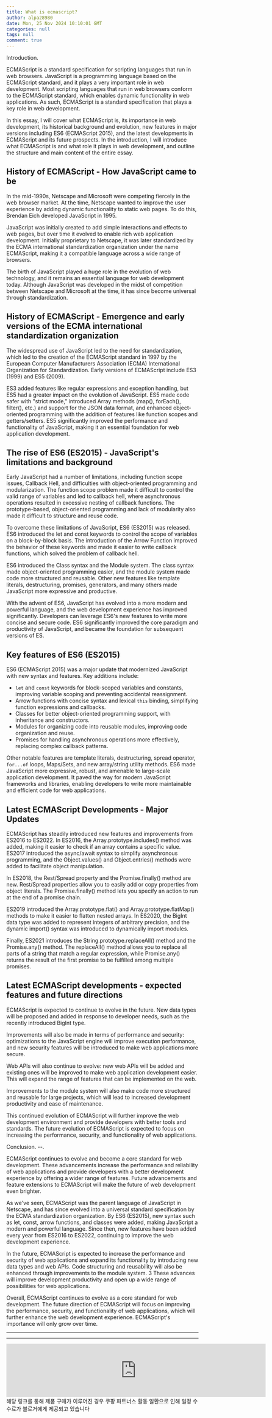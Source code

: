 ```yaml
---
title: What is ecmascript?
author: alpa28980
date: Mon, 25 Nov 2024 10:10:01 GMT
categories: null
tags: null
comment: true
---
```

Introduction.


ECMAScript is a standard specification for scripting languages that run in web browsers. JavaScript is a programming language based on the ECMAScript standard, and it plays a very important role in web development. Most scripting languages that run in web browsers conform to the ECMAScript standard, which enables dynamic functionality in web applications. As such, ECMAScript is a standard specification that plays a key role in web development.

In this essay, I will cover what ECMAScript is, its importance in web development, its historical background and evolution, new features in major versions including ES6 (ECMAScript 2015), and the latest developments in ECMAScript and its future prospects. In the introduction, I will introduce what ECMAScript is and what role it plays in web development, and outline the structure and main content of the entire essay.

History of ECMAScript - How JavaScript came to be
---------------------------------

In the mid-1990s, Netscape and Microsoft were competing fiercely in the web browser market. At the time, Netscape wanted to improve the user experience by adding dynamic functionality to static web pages. To do this, Brendan Eich developed JavaScript in 1995.

JavaScript was initially created to add simple interactions and effects to web pages, but over time it evolved to enable rich web application development. Initially proprietary to Netscape, it was later standardized by the ECMA international standardization organization under the name ECMAScript, making it a compatible language across a wide range of browsers.

The birth of JavaScript played a huge role in the evolution of web technology, and it remains an essential language for web development today. Although JavaScript was developed in the midst of competition between Netscape and Microsoft at the time, it has since become universal through standardization.

History of ECMAScript - Emergence and early versions of the ECMA international standardization organization
-------------------------------------------

The widespread use of JavaScript led to the need for standardization, which led to the creation of the ECMAScript standard in 1997 by the European Computer Manufacturers Association (ECMA) International Organization for Standardization. Early versions of ECMAScript include ES3 (1999) and ES5 (2009).

ES3 added features like regular expressions and exception handling, but ES5 had a greater impact on the evolution of JavaScript. ES5 made code safer with "strict mode," introduced Array methods (map(), forEach(), filter(), etc.) and support for the JSON data format, and enhanced object-oriented programming with the addition of features like function scopes and getters/setters.  ES5 significantly improved the performance and functionality of JavaScript, making it an essential foundation for web application development.

The rise of ES6 (ES2015) - JavaScript's limitations and background
-------------------------------------

Early JavaScript had a number of limitations, including function scope issues, Callback Hell, and difficulties with object-oriented programming and modularization. The function scope problem made it difficult to control the valid range of variables and led to callback hell, where asynchronous operations resulted in excessive nesting of callback functions. The prototype-based, object-oriented programming and lack of modularity also made it difficult to structure and reuse code.

To overcome these limitations of JavaScript, ES6 (ES2015) was released. ES6 introduced the let and const keywords to control the scope of variables on a block-by-block basis. The introduction of the Arrow Function improved the behavior of these keywords and made it easier to write callback functions, which solved the problem of callback hell.

ES6 introduced the Class syntax and the Module system. The class syntax made object-oriented programming easier, and the module system made code more structured and reusable. Other new features like template literals, destructuring, promises, generators, and many others made JavaScript more expressive and productive.

With the advent of ES6, JavaScript has evolved into a more modern and powerful language, and the web development experience has improved significantly. Developers can leverage ES6's new features to write more concise and secure code. ES6 significantly improved the core paradigm and productivity of JavaScript, and became the foundation for subsequent versions of ES.

Key features of ES6 (ES2015)
------------------

ES6 (ECMAScript 2015) was a major update that modernized JavaScript with new syntax and features. Key additions include:

* `let` and `const` keywords for block-scoped variables and constants, improving variable scoping and preventing accidental reassignment.
* Arrow functions with concise syntax and lexical `this` binding, simplifying function expressions and callbacks.
* Classes for better object-oriented programming support, with inheritance and constructors.
* Modules for organizing code into reusable modules, improving code organization and reuse.
* Promises for handling asynchronous operations more effectively, replacing complex callback patterns.

Other notable features are template literals, destructuring, spread operator, `for...of` loops, Maps/Sets, and new array/string utility methods. ES6 made JavaScript more expressive, robust, and amenable to large-scale application development. It paved the way for modern JavaScript frameworks and libraries, enabling developers to write more maintainable and efficient code for web applications.

Latest ECMAScript Developments - Major Updates
-----------------------------

ECMAScript has steadily introduced new features and improvements from ES2016 to ES2022. In ES2016, the Array.prototype.includes() method was added, making it easier to check if an array contains a specific value. ES2017 introduced the async/await syntax to simplify asynchronous programming, and the Object.values() and Object.entries() methods were added to facilitate object manipulation.

In ES2018, the Rest/Spread property and the Promise.finally() method are new. Rest/Spread properties allow you to easily add or copy properties from object literals. The Promise.finally() method lets you specify an action to run at the end of a promise chain.

ES2019 introduced the Array.prototype.flat() and Array.prototype.flatMap() methods to make it easier to flatten nested arrays. In ES2020, the BigInt data type was added to represent integers of arbitrary precision, and the dynamic import() syntax was introduced to dynamically import modules.

Finally, ES2021 introduces the String.prototype.replaceAll() method and the Promise.any() method. The replaceAll() method allows you to replace all parts of a string that match a regular expression, while Promise.any() returns the result of the first promise to be fulfilled among multiple promises.

Latest ECMAScript developments - expected features and future directions
--------------------------------------

ECMAScript is expected to continue to evolve in the future. New data types will be proposed and added in response to developer needs, such as the recently introduced BigInt type.

Improvements will also be made in terms of performance and security: optimizations to the JavaScript engine will improve execution performance, and new security features will be introduced to make web applications more secure.

Web APIs will also continue to evolve: new web APIs will be added and existing ones will be improved to make web application development easier. This will expand the range of features that can be implemented on the web.

Improvements to the module system will also make code more structured and reusable for large projects, which will lead to increased development productivity and ease of maintenance.

This continued evolution of ECMAScript will further improve the web development environment and provide developers with better tools and standards. The future evolution of ECMAScript is expected to focus on increasing the performance, security, and functionality of web applications.

Conclusion.
--.

ECMAScript continues to evolve and become a core standard for web development. These advancements increase the performance and reliability of web applications and provide developers with a better development experience by offering a wider range of features. Future advancements and feature extensions to ECMAScript will make the future of web development even brighter.

As we've seen, ECMAScript was the parent language of JavaScript in Netscape, and has since evolved into a universal standard specification by the ECMA standardization organization. By ES6 (ES2015), new syntax such as let, const, arrow functions, and classes were added, making JavaScript a modern and powerful language. Since then, new features have been added every year from ES2016 to ES2022, continuing to improve the web development experience.

In the future, ECMAScript is expected to increase the performance and security of web applications and expand its functionality by introducing new data types and web APIs. Code structuring and reusability will also be enhanced through improvements to the module system. 3 These advances will improve development productivity and open up a wide range of possibilities for web applications.

Overall, ECMAScript continues to evolve as a core standard for web development. The future direction of ECMAScript will focus on improving the performance, security, and functionality of web applications, which will further enhance the web development experience. ECMAScript's importance will only grow over time.


---
---

<iframe src="https://ads-partners.coupang.com/widgets.html?id=807239&template=carousel&trackingCode=AF3190673&subId=&width=680&height=140&tsource=" width="680" height="140" frameborder="0" scrolling="no" referrerpolicy="unsafe-url" browsingtopics></iframe>
해당 링크를 통해 제품 구매가 이루어진 경우 쿠팡 파트너스 활동 일환으로 인해 일정 수수료가 블로거에게 제공되고 있습니다

